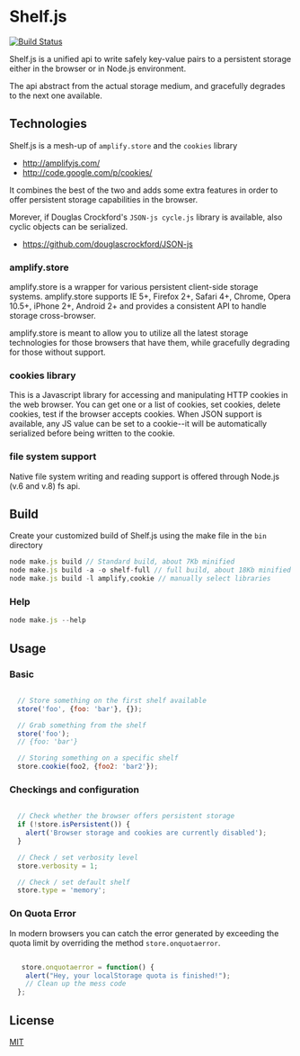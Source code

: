 # Shelf.js

[![Build Status](https://travis-ci.org/nodeGame/shelf.js.png?branch=master)](https://travis-ci.org/shakty/shelf.js)

Shelf.js is a unified api to write safely key-value pairs to a persistent storage either in the browser or in Node.js environment.

The api abstract from the actual storage medium, and gracefully degrades to the next one available.

## Technologies

Shelf.js is a mesh-up of `amplify.store` and the `cookies` library

 - http://amplifyjs.com/
 - http://code.google.com/p/cookies/


It combines the best of the two and adds some extra features in order to offer persistent storage capabilities in the browser.

Morever, if Douglas Crockford's  `JSON-js cycle.js` library is available, also cyclic objects can be serialized.

- https://github.com/douglascrockford/JSON-js

### amplify.store

amplify.store is a wrapper for various persistent client-side storage systems. amplify.store supports IE 5+, Firefox 2+, Safari 4+, Chrome, Opera 10.5+, iPhone 2+, Android 2+ and provides a consistent API to handle storage cross-browser.

amplify.store is meant to allow you to utilize all the latest storage technologies for those browsers that have them, while gracefully degrading for those without support.

### cookies library

This is a Javascript library for accessing and manipulating HTTP cookies in the web browser. You can get one or a list of cookies, set cookies, delete cookies, test if the browser accepts cookies. When JSON support is available, any JS value can be set to a cookie--it will be automatically serialized before being written to the cookie.

### file system support

Native file system writing and reading support is offered through Node.js (v.6 and v.8) fs api.

## Build

Create your customized build of Shelf.js  using the make file in the `bin` directory

```javascript
node make.js build // Standard build, about 7Kb minified
node make.js build -a -o shelf-full // full build, about 18Kb minified
node make.js build -l amplify,cookie // manually select libraries
```

### Help

```javascript
node make.js --help
```

## Usage

### Basic

```javascript

  // Store something on the first shelf available
  store('foo', {foo: 'bar'}, {});

  // Grab something from the shelf
  store('foo');
  // {foo: 'bar'}

  // Storing something on a specific shelf
  store.cookie(foo2, {foo2: 'bar2'});

```

### Checkings and configuration

```javascript

  // Check whether the browser offers persistent storage
  if (!store.isPersistent()) {
    alert('Browser storage and cookies are currently disabled');
  }

  // Check / set verbosity level
  store.verbosity = 1;

  // Check / set default shelf
  store.type = 'memory';

```

### On Quota Error

In modern browsers you can catch the error generated by exceeding the quota limit by overriding the method `store.onquotaerror`.

```javascript

   store.onquotaerror = function() {
    alert("Hey, your localStorage quota is finished!");
    // Clean up the mess code
  };

```

## License

[MIT](LICENSE)
